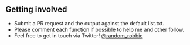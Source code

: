 
## Getting involved
* Submit a PR request and the output against the default list.txt.
* Please comment each function if possible to help me and other follow.
* Feel free to get in touch via Twitter! [@random_robbie](https://www.twitter.com/random_robbie/)
